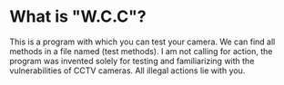 # What is "W.C.C"?
This is a program with which you can test your camera. We can find all methods in a file named (test methods). I am not calling for action, the program was invented solely for testing and familiarizing with the vulnerabilities of CCTV cameras. All illegal actions lie with you.
